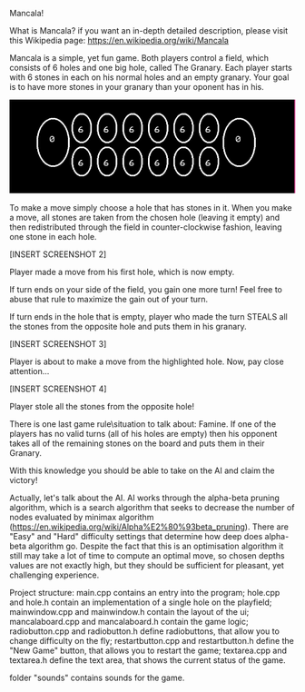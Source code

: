 Mancala!

What is Mancala? if you want an in-depth detailed description, please visit this Wikipedia page: https://en.wikipedia.org/wiki/Mancala

Mancala is a simple, yet fun game. Both players control a field, which consists of 6 holes and one big hole, called The Granary. Each player starts with 6 stones in each on his normal holes and an empty granary. Your goal is to have more stones in your granary than your oponent has in his.

![screenshot1](https://github.com/ImpactOfTesseract/QtStudy/blob/master/Mancala/Screenshots/1.png)

To make a move simply choose a hole that has stones in it. When you make a move, all stones are taken from the chosen hole (leaving it empty) and then redistributed through the field in counter-clockwise fashion, leaving one stone in each hole.

[INSERT SCREENSHOT 2]

Player made a move from his first hole, which is now empty.

If turn ends on your side of the field, you gain one more turn! Feel free to abuse that rule to maximize the gain out of your turn.

If turn ends in the hole that is empty, player who made the turn STEALS all the stones from the opposite hole and puts them in his granary.

[INSERT SCREENSHOT 3]

Player is about to make a move from the highlighted hole. Now, pay close attention...

[INSERT SCREENSHOT 4]

Player stole all the stones from the opposite hole!

There is one last game rule\situation to talk about: Famine. If one of the players has no valid turns (all of his holes are empty) then his opponent takes all of the remaining stones on the board and puts them in their Granary.

With this knowledge you should be able to take on the AI and claim the victory!

Actually, let's talk about the AI. AI works through the alpha-beta pruning algorithm, which is a search algorithm that seeks to decrease the number of nodes evaluated by minimax algorithm (https://en.wikipedia.org/wiki/Alpha%E2%80%93beta_pruning). There are "Easy" and "Hard" difficulty settings that determine how deep does alpha-beta algorithm go. Despite the fact that this is an optimisation algorithm it still may take a lot of time to compute an optimal move, so chosen depths values are not exactly high, but they should be sufficient for pleasant, yet challenging experience.

Project structure:
main.cpp contains an entry into the program;
hole.cpp and hole.h contain an implementation of a single hole on the playfield;
mainwindow.cpp and mainwindow.h contain the layout of the ui;
mancalaboard.cpp and mancalaboard.h contain the game logic;
radiobutton.cpp and radiobutton.h define radiobuttons, that allow you to change difficulty on the fly;
restartbutton.cpp and restartbutton.h define the "New Game" button, that allows you to restart the game;
textarea.cpp and textarea.h define the text area, that shows the current status of the game.

folder "sounds" contains sounds for the game.
